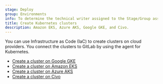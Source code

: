 ```yaml
---
stage: Deploy
group: Environments
info: To determine the technical writer assigned to the Stage/Group associated with this page, see https://handbook.gitlab.com/handbook/product/ux/technical-writing/#assignments
title: Create Kubernetes clusters
description: Amazon EKS, Azure AKS, Google GKE, and Civo.
---
```


You can use Infrastructure as Code (IaC) to create clusters on cloud providers.
You connect the clusters to GitLab by using the agent for Kubernetes.

- [Create a cluster on Google GKE](../../infrastructure/clusters/connect/new_gke_cluster.md)
- [Create a cluster on Amazon EKS](../../infrastructure/clusters/connect/new_eks_cluster.md)
- [Create a cluster on Azure AKS](../../infrastructure/clusters/connect/new_aks_cluster.md)
- [Create a cluster on Civo](../../infrastructure/clusters/connect/new_civo_cluster.md)
